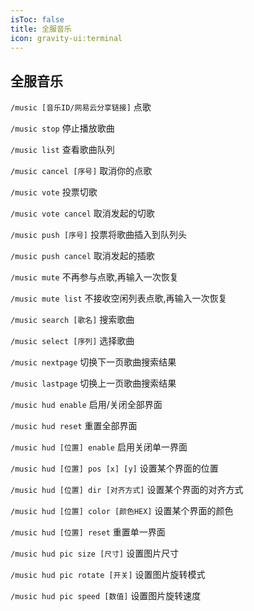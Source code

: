 ```yaml
---
isToc: false
title: 全服音乐
icon: gravity-ui:terminal
---
```


## 全服音乐

`/music [音乐ID/网易云分享链接]` 点歌

`/music stop` 停止播放歌曲

`/music list` 查看歌曲队列

`/music cancel [序号]` 取消你的点歌

`/music vote` 投票切歌

`/music vote cancel` 取消发起的切歌

`/music push [序号]` 投票将歌曲插入到队列头

`/music push cancel` 取消发起的插歌

`/music mute` 不再参与点歌,再输入一次恢复

`/music mute list` 不接收空闲列表点歌,再输入一次恢复

`/music search [歌名]` 搜索歌曲

`/music select [序列]` 选择歌曲

`/music nextpage` 切换下一页歌曲搜索结果

`/music lastpage` 切换上一页歌曲搜索结果

`/music hud enable` 启用/关闭全部界面

`/music hud reset` 重置全部界面

`/music hud [位置] enable` 启用关闭单一界面

`/music hud [位置] pos [x] [y]` 设置某个界面的位置

`/music hud [位置] dir [对齐方式]` 设置某个界面的对齐方式

`/music hud [位置] color [颜色HEX]` 设置某个界面的颜色

`/music hud [位置] reset` 重置单一界面

`/music hud pic size [尺寸]` 设置图片尺寸

`/music hud pic rotate [开关]` 设置图片旋转模式

`/music hud pic speed [数值]` 设置图片旋转速度
